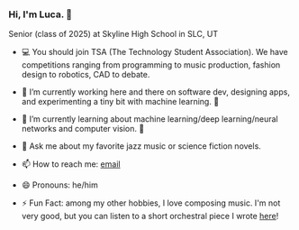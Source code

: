 ### Hi, I'm Luca. 👋

Senior (class of 2025) at Skyline High School in SLC, UT

- 💻 You should join TSA (The Technology Student Association). We have competitions ranging from programming to music production, fashion design to robotics, CAD to debate.

- 🔭 I’m currently working here and there on software dev, designing apps, and experimenting a tiny bit with machine learning. 😬
- 🌱 I’m currently learning about machine learning/deep learning/neural networks and computer vision. 👀
- 💬 Ask me about my favorite jazz music or science fiction novels.
- 📫 How to reach me: [email](mailto:9608429@graniteschools.org)
- 😄 Pronouns: he/him
- ⚡ Fun Fact: among my other hobbies, I love composing music. I'm not very good, but you can listen to a short orchestral piece I wrote [here](https://musescore.com/user/40316551/scores/11059336)!

<!--
**Luca-Skyline/Luca-Skyline** is a ✨ _special_ ✨ repository because its `README.md` (this file) appears on your GitHub profile.

Here are some ideas to get you started:

- 🔭 I’m currently working on ...
- 🌱 I’m currently learning ...
- 👯 I’m looking to collaborate on ...
- 🤔 I’m looking for help with ...
- 💬 Ask me about ...
- 📫 How to reach me: ...
- 😄 Pronouns: ...
- ⚡ Fun fact: ...
-->
